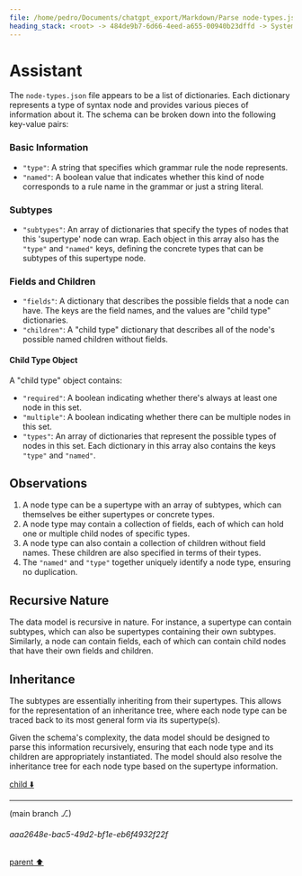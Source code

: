 ```yaml
---
file: /home/pedro/Documents/chatgpt_export/Markdown/Parse node-types.json for models..md
heading_stack: <root> -> 484de9b7-6d66-4eed-a655-00940b23dffd -> System -> 40bb608e-2dfa-4a1b-a046-7b8d340b36c3 -> System -> aaa2de54-e0e3-4848-813c-de80cbe3e253 -> User -> Basic Info -> Internal Nodes -> Task -> 9387b9ba-fae2-448c-b4df-a2a1a946c3b6 -> Tool -> b6a63d27-6380-4d59-9ae7-88eabcad6cff -> Assistant -> Key Components: -> Observations: -> Examples: -> aaa2bc1e-c7a6-4ef9-8020-e692c381a096 -> User -> 3682d6bc-a0f0-4628-af8b-6b87bf5ae291 -> Assistant -> 4e945266-3138-47a1-8055-825076720fed -> Tool -> 29f0d10f-1f29-4fa2-9f0a-94ab3ada303e -> Assistant -> d82f3fa2-d61e-4b62-9791-4fa5d90fd3d8 -> Tool -> 9d0513e1-7bb4-44d8-ba04-4017488bd7b5 -> Assistant -> 5687973b-f6b4-44dd-8753-d874c792849a -> Assistant -> aaa2f83c-9b8f-4200-aaf4-8f3ee7735d09 -> User -> 5a29425e-53e2-4952-b620-5a7c0b6b440a -> Assistant -> 078cb5a0-cad0-41fa-9128-9a1ccd758aad -> Tool -> 04fdd7fe-79e6-4377-8b0c-c0a74491dfa4 -> Assistant -> aaa2125e-286f-4a91-b0de-1d02b611af03 -> User -> 230aa5aa-41ed-44a7-8b5e-da0ee141b9b1 -> Assistant -> 6187af27-e71d-4c9e-b986-24776b23b1e0 -> Tool -> 146e447e-973f-42b9-b6c1-d43b5932c1d9 -> Assistant -> 861b740c-d72a-4285-a88e-a9d9e14a7be3 -> Assistant -> aaa257df-7e8f-4589-83a8-2bc5efadf708 -> User -> dd745f2e-985c-421f-a601-e6aec7acec08 -> Assistant -> 56b0e5ff-e78a-4fef-a0fb-34ad9c90e3a2 -> Tool -> 0b3a9a0b-715e-427b-a82a-637f80259d88 -> Assistant -> 883f97f1-c528-4d32-98df-fd6f13c0e613 -> Assistant -> 846f0d62-58f5-4d2d-852b-bae243578c50 -> Tool -> f977b04d-50ea-4234-a9f6-4edad18ac7c7 -> Assistant -> 63de661d-7ce6-42ef-97d4-486bb77df05c -> Assistant -> 7cd14f83-02f1-43d9-bd11-544417540b3d -> Tool -> 7d9e09ca-f434-4128-837e-c7092ebc1cc2 -> Assistant -> aaa2b595-8594-475d-aee6-27644f6fd586 -> User -> 537da754-8eff-473d-9902-f57a00d76d3d -> Assistant -> c3433625-b20b-4ced-a2b4-2bed2a6283e8 -> Assistant -> 2ff00ce9-0cba-42fc-a7f9-b9cbe86cf49a -> Assistant -> 092e59a4-c0d7-4b75-9d9c-3bdeedde0f9c -> Assistant -> 940ca50a-6ed9-403a-ba42-acdc7648254b -> Tool -> af960d3f-566c-4f4c-96e9-597b5c831648 -> Assistant -> 3ac6792a-0f25-41a2-b97d-31be31a5ef0a -> Assistant -> 58bd6eff-aafe-4f64-b04f-160e2031fa8c -> Tool -> c8aac6b4-1627-4c3c-be9b-d5aac4438cd2 -> Assistant -> bd332479-9ba5-45fd-ac6f-1ccdf893396c -> Assistant -> d64af5a7-a490-4f2b-a2a7-0f4be3fabc0d -> Tool -> c8643eb8-4420-4018-914d-29027a358eb9 -> Assistant -> da593c97-fd66-4e32-ab25-3aa57c354ac6 -> Assistant -> aaa29143-037b-408b-b7cf-62d4d400dc72 -> User -> Basic Info -> Internal Nodes -> Task -> 80af7818-b16b-4c22-ae1b-6a00b610accf -> Tool -> 4053e4c0-cb29-4289-93ee-218cb7dab415 -> Assistant
---
```

# Assistant

The `node-types.json` file appears to be a list of dictionaries. Each dictionary represents a type of syntax node and provides various pieces of information about it. The schema can be broken down into the following key-value pairs:

### Basic Information
- `"type"`: A string that specifies which grammar rule the node represents.
- `"named"`: A boolean value that indicates whether this kind of node corresponds to a rule name in the grammar or just a string literal.

### Subtypes
- `"subtypes"`: An array of dictionaries that specify the types of nodes that this 'supertype' node can wrap. Each object in this array also has the `"type"` and `"named"` keys, defining the concrete types that can be subtypes of this supertype node.

### Fields and Children
- `"fields"`: A dictionary that describes the possible fields that a node can have. The keys are the field names, and the values are "child type" dictionaries.
- `"children"`: A "child type" dictionary that describes all of the node's possible named children without fields.

#### Child Type Object
A "child type" object contains:
- `"required"`: A boolean indicating whether there's always at least one node in this set.
- `"multiple"`: A boolean indicating whether there can be multiple nodes in this set.
- `"types"`: An array of dictionaries that represent the possible types of nodes in this set. Each dictionary in this array also contains the keys `"type"` and `"named"`.

## Observations
1. A node type can be a supertype with an array of subtypes, which can themselves be either supertypes or concrete types. 
2. A node type may contain a collection of fields, each of which can hold one or multiple child nodes of specific types.
3. A node type can also contain a collection of children without field names. These children are also specified in terms of their types.
4. The `"named"` and `"type"` together uniquely identify a node type, ensuring no duplication.

## Recursive Nature
The data model is recursive in nature. For instance, a supertype can contain subtypes, which can also be supertypes containing their own subtypes. Similarly, a node can contain fields, each of which can contain child nodes that have their own fields and children.

## Inheritance
The subtypes are essentially inheriting from their supertypes. This allows for the representation of an inheritance tree, where each node type can be traced back to its most general form via its supertype(s).

Given the schema's complexity, the data model should be designed to parse this information recursively, ensuring that each node type and its children are appropriately instantiated. The model should also resolve the inheritance tree for each node type based on the supertype information.

[child ⬇️](#aaa2648e-bac5-49d2-bf1e-eb6f4932f22f)

---

(main branch ⎇)
###### aaa2648e-bac5-49d2-bf1e-eb6f4932f22f
[parent ⬆️](#4053e4c0-cb29-4289-93ee-218cb7dab415)
